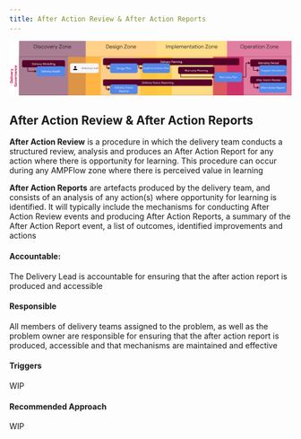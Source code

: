 ```yaml
---
title: After Action Review & After Action Reports
---
```


![After Action Review & After Action Reports](../delivery-governance.png)

## After Action Review & After Action Reports

**After Action Review** is a procedure in which the delivery team conducts a structured review, analysis and produces an After Action Report for any action where there is opportunity for learning. This procedure can occur during any AMPFlow zone where there is perceived value in learning

**After Action Reports** are artefacts produced by the delivery team, and consists of an analysis of any action(s) where opportunity for learning is identified. It will typically include the mechanisms for conducting After Action Review events and producing After Action Reports, a summary of the After Action Report event, a list of outcomes, identified improvements and actions 

#### Accountable: 
The Delivery Lead is accountable for ensuring that the after action report is produced and accessible

#### Responsible 
All members of delivery teams assigned to the problem, as well as the problem owner are responsible for ensuring that the after action report is produced, accessible and that mechanisms are maintained and effective 

#### Triggers
WIP

#### Recommended Approach

WIP